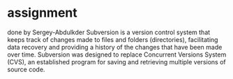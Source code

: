 # assignment
done by Sergey-Abdulkder
Subversion is a version control system that keeps track of changes made to files and folders (directories), facilitating data recovery and providing a history of the changes that have been made over time. Subversion was designed to replace Concurrent Versions System (CVS), an established program for saving and retrieving multiple versions of source code.
